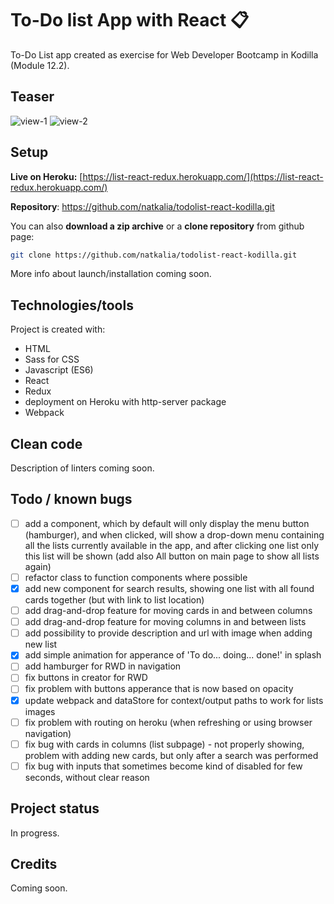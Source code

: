 # To-Do list App with React :clipboard:

To-Do List app created as exercise for Web Developer Bootcamp in Kodilla (Module 12.2).

## Teaser

![view-1](https://user-images.githubusercontent.com/49140572/75342599-06772900-5897-11ea-833e-07639c0b1e4d.PNG)
![view-2](https://user-images.githubusercontent.com/49140572/75342600-07a85600-5897-11ea-8d00-bf50a8f6fcc4.PNG)

## Setup

**Live on Heroku:** [https://list-react-redux.herokuapp.com/](https://list-react-redux.herokuapp.com/)

**Repository**: https://github.com/natkalia/todolist-react-kodilla.git

You can also **download a zip archive** or a **clone repository** from github page:
```bash
git clone https://github.com/natkalia/todolist-react-kodilla.git
```
More info about launch/installation coming soon.

## Technologies/tools

Project is created with:
* HTML
* Sass for CSS
* Javascript (ES6)
* React
* Redux
* deployment on Heroku with http-server package
* Webpack

## Clean code

Description of linters coming soon.

## Todo / known bugs
- [ ] add a component, which by default will only display the menu button (hamburger), and when clicked, will show a drop-down menu containing all the lists currently available in the app, and after clicking one list only this list will be shown (add also All button on main page to show all lists again)
- [ ] refactor class to function components where possible
- [x] add new component for search results, showing one list with all found cards together (but with link to list location)
- [ ] add drag-and-drop feature for moving cards in and between columns
- [ ] add drag-and-drop feature for moving columns in and between lists
- [ ] add possibility to provide description and url with image when adding new list
- [x] add simple animation for apperance of 'To do... doing... done!' in splash
- [ ] add hamburger for RWD in navigation
- [ ] fix buttons in creator for RWD
- [ ] fix problem with buttons apperance that is now based on opacity
- [x] update webpack and dataStore for context/output paths to work for lists images
- [ ] fix problem with routing on heroku (when refreshing or using browser navigation)
- [ ] fix bug with cards in columns (list subpage) - not properly showing, problem with adding new cards, but only after a search was performed
- [ ] fix bug with inputs that sometimes become kind of disabled for few seconds, without clear reason
 
## Project status
In progress.

## Credits
Coming soon.
